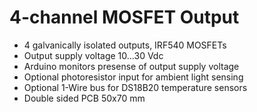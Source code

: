 # 4-channel MOSFET Output

  * 4 galvanically isolated outputs, IRF540 MOSFETs
  * Output supply voltage 10...30 Vdc
  * Arduino monitors presense of output supply voltage
  * Optional photoresistor input for ambient light sensing
  * Optional 1-Wire bus for DS18B20 temperature sensors
  * Double sided PCB 50x70 mm
  
  
